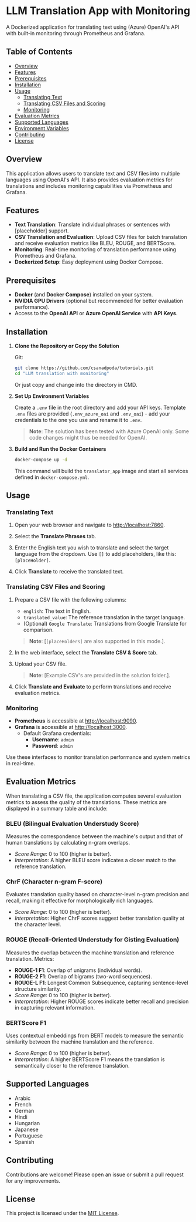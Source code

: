 # LLM Translation App with Monitoring

A Dockerized application for translating text using (Azure) OpenAI's API with built-in monitoring through Prometheus and Grafana.

## Table of Contents

- [Overview](#overview)
- [Features](#features)
- [Prerequisites](#prerequisites)
- [Installation](#installation)
- [Usage](#usage)
  - [Translating Text](#translating-text)
  - [Translating CSV Files and Scoring](#translating-csv-files-and-scoring)
  - [Monitoring](#monitoring)
- [Evaluation Metrics](#evaluation-metrics)
- [Supported Languages](#supported-languages)
- [Environment Variables](#environment-variables)
- [Contributing](#contributing)
- [License](#license)

## Overview

This application allows users to translate text and CSV files into multiple languages using OpenAI's API. It also provides evaluation metrics for translations and includes monitoring capabilities via Prometheus and Grafana.

## Features

- **Text Translation**: Translate individual phrases or sentences with [placeholder] support.
- **CSV Translation and Evaluation**: Upload CSV files for batch translation and receive evaluation metrics like BLEU, ROUGE, and BERTScore.
- **Monitoring**: Real-time monitoring of translation performance using Prometheus and Grafana.
- **Dockerized Setup**: Easy deployment using Docker Compose.

## Prerequisites

- **Docker** (and **Docker Compose**) installed on your system.
- **NVIDIA GPU Drivers** (optional but recommended for better evaluation performance).
- Access to the **OpenAI API** or **Azure OpenAI Service** with **API Keys**.

## Installation

1. **Clone the Repository or Copy the Solution**

   Git:
   ```bash
   git clone https://github.com/csanadpoda/tutorials.git
   cd "LLM translation with monitoring"
   ```

   Or just copy and change into the directory in CMD.

2. **Set Up Environment Variables**

   Create a `.env` file in the root directory and add your API keys. 
   Template `.env` files are provided (`.env_azure_oai` and `.env_oai`) - add your credentials to the one you use and rename it to `.env`.

   > **Note**: The solution has been tested with Azure OpenAI only. Some code changes might thus be needed for OpenAI.

3. **Build and Run the Docker Containers**

   ```bash
   docker-compose up -d
   ```

   This command will build the `translator_app` image and start all services defined in `docker-compose.yml`.

## Usage

### Translating Text

1. Open your web browser and navigate to [http://localhost:7860](http://localhost:7860).

2. Select the **Translate Phrases** tab.

3. Enter the English text you wish to translate and select the target language from the dropdown. Use `[]` to add placeholders, like this: `[placeHolder]`.

4. Click **Translate** to receive the translated text.

### Translating CSV Files and Scoring

1. Prepare a CSV file with the following columns:

   - `english`: The text in English.
   - `translated_value`: The reference translation in the target language.
   - (Optional) `Google Translate`: Translations from Google Translate for comparison.
   
   > **Note**: [`[placeHolders]` are also supported in this mode.].

2. In the web interface, select the **Translate CSV & Score** tab.

3. Upload your CSV file.
   > **Note**: [Example CSV's are provided in the solution folder.].

4. Click **Translate and Evaluate** to perform translations and receive evaluation metrics.

### Monitoring

- **Prometheus** is accessible at [http://localhost:9090](http://localhost:9090).
- **Grafana** is accessible at [http://localhost:3000](http://localhost:3000).
  - Default Grafana credentials:
    - **Username**: `admin`
    - **Password**: `admin`

Use these interfaces to monitor translation performance and system metrics in real-time.

## Evaluation Metrics

When translating a CSV file, the application computes several evaluation metrics to assess the quality of the translations. These metrics are displayed in a summary table and include:

### BLEU (Bilingual Evaluation Understudy Score)
Measures the correspondence between the machine's output and that of human translations by calculating n-gram overlaps.

- *Score Range*: 0 to 100 (higher is better).
- *Interpretation*: A higher BLEU score indicates a closer match to the reference translation.

### ChrF (Character n-gram F-score)
Evaluates translation quality based on character-level n-gram precision and recall, making it effective for morphologically rich languages.

- *Score Range*: 0 to 100 (higher is better).
- *Interpretation*: Higher ChrF scores suggest better translation quality at the character level.

### ROUGE (Recall-Oriented Understudy for Gisting Evaluation)

Measures the overlap between the machine translation and reference translation.
Metrics:

- **ROUGE-1 F1**: Overlap of unigrams (individual words).
- **ROUGE-2 F1**: Overlap of bigrams (two-word sequences).
- **ROUGE-L F1**: Longest Common Subsequence, capturing sentence-level structure similarity.
- *Score Range*: 0 to 100 (higher is better).
- *Interpretation*: Higher ROUGE scores indicate better recall and precision in capturing relevant information.

### BERTScore F1

Uses contextual embeddings from BERT models to measure the semantic similarity between the machine translation and the reference.

- *Score Range*: 0 to 100 (higher is better).
- *Interpretation*: A higher BERTScore F1 means the translation is semantically closer to the reference translation.

## Supported Languages

- Arabic
- French
- German
- Hindi
- Hungarian
- Japanese
- Portuguese
- Spanish

## Contributing

Contributions are welcome! Please open an issue or submit a pull request for any improvements.

## License

This project is licensed under the [MIT License](LICENSE).